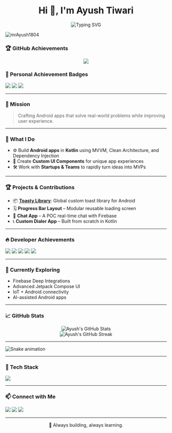 

<!---
mrAyush1804/mrAyush1804 is a ✨ special ✨ repository because its `README.md` (this file) appears on your GitHub profile.
You can click the Preview link to take a look at your changes.
--->
<h1 align="center">Hi 👋, I'm Ayush Tiwari</h1>

<p align="center">
  <img src="https://readme-typing-svg.herokuapp.com?font=Fira+Code&size=22&pause=1000&color=00F7FF&center=true&vCenter=true&width=700&lines=Android+Developer+from+India;Passionate+about+Building+Impactful+Apps;Turning+Ideas+into+Scalable+Solutions;Always+Learning+%26+Innovating" alt="Typing SVG" />
</p>

<p align="left">
  <img src="https://komarev.com/ghpvc/?username=mrAyush1804&label=Profile%20views&color=0e75b6&style=flat" alt="mrAyush1804" />
</p>

### 🏆 GitHub Achievements

<p align="center">
  <img src="https://github-profile-trophy.vercel.app/?username=mrAyush1804&theme=onedark&no-frame=true&no-bg=true&margin-w=15" />
</p>

### 🧱 Personal Achievement Badges
<p align="left">
  <img src="https://img.shields.io/badge/Hacktoberfest-2024-orange?style=flat-square" />
  <img src="https://img.shields.io/badge/Mentor-Open%20Source-blue?style=flat-square" />
  <img src="https://img.shields.io/badge/Top%20Contributor-2024-green?style=flat-square" />
</p>

---

### 🚀 Mission
> Crafting Android apps that solve real-world problems while improving user experience.

---

### 🔧 What I Do
- ⚙️ Build **Android apps** in **Kotlin** using MVVM, Clean Architecture, and Dependency Injection  
- 🧩 Create **Custom UI Components** for unique app experiences  
- 🛠️ Work with **Startups & Teams** to rapidly turn ideas into MVPs  

---

### 🏆 Projects & Contributions
- 📦 [**Toasty Library**](https://github.com/mrAyush1804/Toasty): Global custom toast library for Android  
- 🗓️ **Progress Bar Layout** – Modular reusable loading screen  
- 💬 **Chat App** – A POC real-time chat with Firebase  
- 📞 **Custom Dialer App** – Built from scratch in Kotlin  

---

### 🔥 Developer Achievements

<p align="left">
  <img src="https://img.shields.io/badge/Pull%20Shark-Merged%20PRs-blue?style=for-the-badge&logo=github" />
  <img src="https://img.shields.io/badge/YOLO-Took%20Big%20Risks-yellow?style=for-the-badge&logo=github" />
  <img src="https://img.shields.io/badge/Contributor-Open%20Source-green?style=for-the-badge&logo=github" />
  <img src="https://img.shields.io/badge/StackOverflow-Helpful%20Answers-orange?style=for-the-badge&logo=stackoverflow" />
  <img src="https://img.shields.io/badge/Hacktoberfest-Completed%202024-ff69b4?style=for-the-badge&logo=hackthebox" />
</p>

---

### 🌱 Currently Exploring
- Firebase Deep Integrations  
- Advanced Jetpack Compose UI  
- IoT + Android connectivity  
- AI-assisted Android apps  

---

### 📈 GitHub Stats

<p align="center">
  <img src="https://github-readme-stats.vercel.app/api?username=mrAyush1804&show_icons=true&theme=radical" alt="Ayush's GitHub Stats" />
  <br/>
  <img src="https://github-readme-streak-stats.herokuapp.com/?user=mrAyush1804&theme=radical" alt="Ayush's GitHub Streak" />
</p>

---

![Snake animation](https://raw.githubusercontent.com/mrAyush1804/mrAyush1804/output/github-contribution-grid-snake.svg)

---

### 🧰 Tech Stack
<p align="left">
  <img src="https://skillicons.dev/icons?i=kotlin,java,androidstudio,firebase,git,github,figma,jenkins,aws,linux,docker,postman,SonarQube,Kubernetes,sql" />
</p>

---

### 📫 Connect with Me
<p align="left">
  <a href="mailto:ayushtiwari7473@gmail.com"><img src="https://img.shields.io/badge/Gmail-D14836?style=flat&logo=gmail&logoColor=white" /></a>
  <a href="https://www.linkedin.com/in/ayush-tiwari-937aa4316/"><img src="https://img.shields.io/badge/LinkedIn-blue?style=flat&logo=linkedin&logoColor=white" /></a>
  <a href="https://www.instagram.com/_ayush_tiwari_1804/"><img src="https://img.shields.io/badge/Instagram-E4405F?style=flat&logo=instagram&logoColor=white" /></a>
</p>

---

<p align="center">
  🚀 Always building, always learning.
</p>
